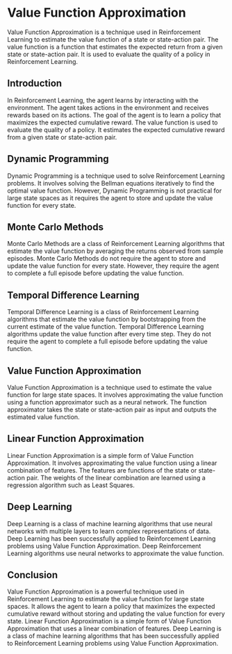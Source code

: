 # Value Function Approximation

Value Function Approximation is a technique used in Reinforcement Learning to estimate the value function of a state or state-action pair. The value function is a function that estimates the expected return from a given state or state-action pair. It is used to evaluate the quality of a policy in Reinforcement Learning.

## Introduction

In Reinforcement Learning, the agent learns by interacting with the environment. The agent takes actions in the environment and receives rewards based on its actions. The goal of the agent is to learn a policy that maximizes the expected cumulative reward. The value function is used to evaluate the quality of a policy. It estimates the expected cumulative reward from a given state or state-action pair.

## Dynamic Programming

Dynamic Programming is a technique used to solve Reinforcement Learning problems. It involves solving the Bellman equations iteratively to find the optimal value function. However, Dynamic Programming is not practical for large state spaces as it requires the agent to store and update the value function for every state.

## Monte Carlo Methods

Monte Carlo Methods are a class of Reinforcement Learning algorithms that estimate the value function by averaging the returns observed from sample episodes. Monte Carlo Methods do not require the agent to store and update the value function for every state. However, they require the agent to complete a full episode before updating the value function.

## Temporal Difference Learning

Temporal Difference Learning is a class of Reinforcement Learning algorithms that estimate the value function by bootstrapping from the current estimate of the value function. Temporal Difference Learning algorithms update the value function after every time step. They do not require the agent to complete a full episode before updating the value function.

## Value Function Approximation

Value Function Approximation is a technique used to estimate the value function for large state spaces. It involves approximating the value function using a function approximator such as a neural network. The function approximator takes the state or state-action pair as input and outputs the estimated value function.

## Linear Function Approximation

Linear Function Approximation is a simple form of Value Function Approximation. It involves approximating the value function using a linear combination of features. The features are functions of the state or state-action pair. The weights of the linear combination are learned using a regression algorithm such as Least Squares.

## Deep Learning

Deep Learning is a class of machine learning algorithms that use neural networks with multiple layers to learn complex representations of data. Deep Learning has been successfully applied to Reinforcement Learning problems using Value Function Approximation. Deep Reinforcement Learning algorithms use neural networks to approximate the value function.

## Conclusion

Value Function Approximation is a powerful technique used in Reinforcement Learning to estimate the value function for large state spaces. It allows the agent to learn a policy that maximizes the expected cumulative reward without storing and updating the value function for every state. Linear Function Approximation is a simple form of Value Function Approximation that uses a linear combination of features. Deep Learning is a class of machine learning algorithms that has been successfully applied to Reinforcement Learning problems using Value Function Approximation.
